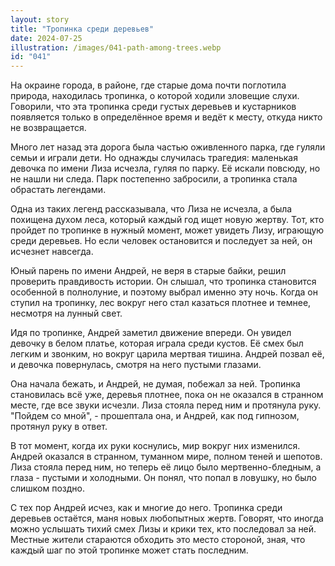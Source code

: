 ```yaml
---
layout: story
title: "Тропинка среди деревьев"
date: 2024-07-25
illustration: /images/041-path-among-trees.webp
id: "041"
---
```


На окраине города, в районе, где старые дома почти поглотила природа, находилась тропинка, о которой ходили зловещие слухи. Говорили, что эта тропинка среди густых деревьев и кустарников появляется только в определённое время и ведёт к месту, откуда никто не возвращается.

Много лет назад эта дорога была частью оживленного парка, где гуляли семьи и играли дети. Но однажды случилась трагедия: маленькая девочка по имени Лиза исчезла, гуляя по парку. Её искали повсюду, но не нашли ни следа. Парк постепенно забросили, а тропинка стала обрастать легендами.

Одна из таких легенд рассказывала, что Лиза не исчезла, а была похищена духом леса, который каждый год ищет новую жертву. Тот, кто пройдет по тропинке в нужный момент, может увидеть Лизу, играющую среди деревьев. Но если человек остановится и последует за ней, он исчезнет навсегда.

Юный парень по имени Андрей, не веря в старые байки, решил проверить правдивость истории. Он слышал, что тропинка становится особенной в полнолуние, и поэтому выбрал именно эту ночь. Когда он ступил на тропинку, лес вокруг него стал казаться плотнее и темнее, несмотря на лунный свет.

Идя по тропинке, Андрей заметил движение впереди. Он увидел девочку в белом платье, которая играла среди кустов. Её смех был легким и звонким, но вокруг царила мертвая тишина. Андрей позвал её, и девочка повернулась, смотря на него пустыми глазами.

Она начала бежать, и Андрей, не думая, побежал за ней. Тропинка становилась всё уже, деревья плотнее, пока он не оказался в странном месте, где все звуки исчезли. Лиза стояла перед ним и протянула руку. "Пойдем со мной", - прошептала она, и Андрей, как под гипнозом, протянул руку в ответ.

В тот момент, когда их руки коснулись, мир вокруг них изменился. Андрей оказался в странном, туманном мире, полном теней и шепотов. Лиза стояла перед ним, но теперь её лицо было мертвенно-бледным, а глаза - пустыми и холодными. Он понял, что попал в ловушку, но было слишком поздно.

С тех пор Андрей исчез, как и многие до него. Тропинка среди деревьев остаётся, маня новых любопытных жертв. Говорят, что иногда можно услышать тихий смех Лизы и крики тех, кто последовал за ней. Местные жители стараются обходить это место стороной, зная, что каждый шаг по этой тропинке может стать последним.